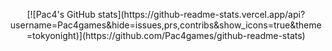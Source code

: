 <p style="text-align: center;">[![Pac4's GitHub stats](https://github-readme-stats.vercel.app/api?username=Pac4games&hide=issues,prs,contribs&show_icons=true&theme=tokyonight)](https://github.com/Pac4games/github-readme-stats)</p>
